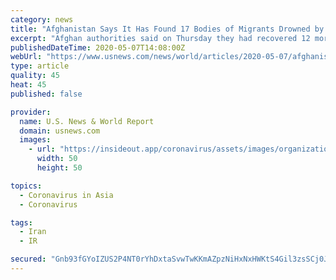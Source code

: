 ```yaml
---
category: news
title: "Afghanistan Says It Has Found 17 Bodies of Migrants Drowned by Iran Border Guards"
excerpt: "Afghan authorities said on Thursday they had recovered 12 more bodies of migrants who were thrown into a river by Iranian border guards this month to stop them entering the country, bringing the death toll from the alleged incident to 17."
publishedDateTime: 2020-05-07T14:08:00Z
webUrl: "https://www.usnews.com/news/world/articles/2020-05-07/afghanistan-says-it-has-found-17-bodies-of-migrants-drowned-by-iran-border-guards"
type: article
quality: 45
heat: 45
published: false

provider:
  name: U.S. News & World Report
  domain: usnews.com
  images:
    - url: "https://insideout.app/coronavirus/assets/images/organizations/usnews.com-50x50.jpg"
      width: 50
      height: 50

topics:
  - Coronavirus in Asia
  - Coronavirus

tags:
  - Iran
  - IR

secured: "Gnb93fGYoIZUS2P4NT0rYhDxtaSvwTwKKmAZpzNiHxNxHWKtS4Gil3zsSCj0J3F1l8DC06+BHYpH3+pzo5rRGF4aXxA+KaJrQVvALMVxhoVtB3nO80xXlgmGijqKhayNItQcaTPz2sAaMwvShEupaHo9bPhiqvZkzHJqBZPQzXqixK7mN+hlevcweXXOLStgpEYTfMo2ueOrZKQeaEg43bpoVxxjB+YtB6Ymh/d7EfSiUaUJMMt+d/hsdYWn7y/+P1yU6Z+xAmH/yT8tYhAM1B08PeRPGMfUsb2tXjEGI2DjjHDZ02lg9mDUiCFN1hzA+hsqtNTp6s124AdyP70EINNamGoiU/EiAtVoWBlEfo2jpIygOCbLCTepJ0WhPY6NqJJ0KDm4LgFtoy1zbNul85OM75qMtJE19OiwusNA1eym1IFC3wruf//b/I/b/jOxsvzRn/Pp2x9dhZR02abD4q58DPIx2svv3QzmVoDquXs=;4lKgB2h+bPyRtDHOaPCQQg=="
---
```



